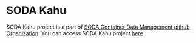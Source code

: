 # SODA Kahu
SODA Kahu project is a part of [SODA Container Data Management github Organization](https://github.com/soda-cdm/). You can access SODA Kahu project [here](https://github.com/soda-cdm/kahu)
